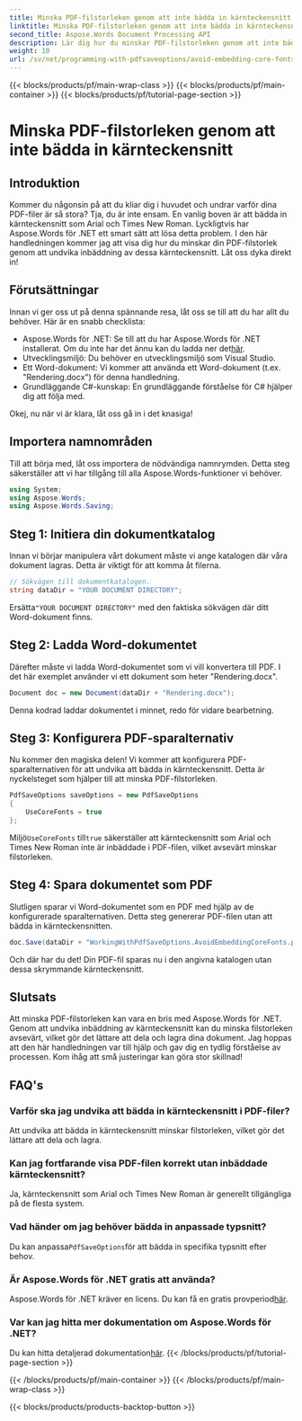 ```yaml
---
title: Minska PDF-filstorleken genom att inte bädda in kärnteckensnitt
linktitle: Minska PDF-filstorleken genom att inte bädda in kärnteckensnitt
second_title: Aspose.Words Document Processing API
description: Lär dig hur du minskar PDF-filstorleken genom att inte bädda in kärnteckensnitt med Aspose.Words för .NET. Följ vår steg-för-steg-guide för att optimera dina PDF-filer.
weight: 10
url: /sv/net/programming-with-pdfsaveoptions/avoid-embedding-core-fonts/
---
```


{{< blocks/products/pf/main-wrap-class >}}
{{< blocks/products/pf/main-container >}}
{{< blocks/products/pf/tutorial-page-section >}}

# Minska PDF-filstorleken genom att inte bädda in kärnteckensnitt

## Introduktion

Kommer du någonsin på att du kliar dig i huvudet och undrar varför dina PDF-filer är så stora? Tja, du är inte ensam. En vanlig boven är att bädda in kärnteckensnitt som Arial och Times New Roman. Lyckligtvis har Aspose.Words för .NET ett smart sätt att lösa detta problem. I den här handledningen kommer jag att visa dig hur du minskar din PDF-filstorlek genom att undvika inbäddning av dessa kärnteckensnitt. Låt oss dyka direkt in!

## Förutsättningar

Innan vi ger oss ut på denna spännande resa, låt oss se till att du har allt du behöver. Här är en snabb checklista:

-  Aspose.Words för .NET: Se till att du har Aspose.Words för .NET installerat. Om du inte har det ännu kan du ladda ner det[här](https://releases.aspose.com/words/net/).
- Utvecklingsmiljö: Du behöver en utvecklingsmiljö som Visual Studio.
- Ett Word-dokument: Vi kommer att använda ett Word-dokument (t.ex. "Rendering.docx") för denna handledning.
- Grundläggande C#-kunskap: En grundläggande förståelse för C# hjälper dig att följa med.

Okej, nu när vi är klara, låt oss gå in i det knasiga!

## Importera namnområden

Till att börja med, låt oss importera de nödvändiga namnrymden. Detta steg säkerställer att vi har tillgång till alla Aspose.Words-funktioner vi behöver.

```csharp
using System;
using Aspose.Words;
using Aspose.Words.Saving;
```

## Steg 1: Initiera din dokumentkatalog

Innan vi börjar manipulera vårt dokument måste vi ange katalogen där våra dokument lagras. Detta är viktigt för att komma åt filerna.

```csharp
// Sökvägen till dokumentkatalogen.
string dataDir = "YOUR DOCUMENT DIRECTORY";
```

 Ersätta`"YOUR DOCUMENT DIRECTORY"` med den faktiska sökvägen där ditt Word-dokument finns.

## Steg 2: Ladda Word-dokumentet

Därefter måste vi ladda Word-dokumentet som vi vill konvertera till PDF. I det här exemplet använder vi ett dokument som heter "Rendering.docx".

```csharp
Document doc = new Document(dataDir + "Rendering.docx");
```

Denna kodrad laddar dokumentet i minnet, redo för vidare bearbetning.

## Steg 3: Konfigurera PDF-sparalternativ

Nu kommer den magiska delen! Vi kommer att konfigurera PDF-sparalternativen för att undvika att bädda in kärnteckensnitt. Detta är nyckelsteget som hjälper till att minska PDF-filstorleken.

```csharp
PdfSaveOptions saveOptions = new PdfSaveOptions
{
    UseCoreFonts = true
};
```

 Miljö`UseCoreFonts` till`true` säkerställer att kärnteckensnitt som Arial och Times New Roman inte är inbäddade i PDF-filen, vilket avsevärt minskar filstorleken.

## Steg 4: Spara dokumentet som PDF

Slutligen sparar vi Word-dokumentet som en PDF med hjälp av de konfigurerade sparalternativen. Detta steg genererar PDF-filen utan att bädda in kärnteckensnitten.

```csharp
doc.Save(dataDir + "WorkingWithPdfSaveOptions.AvoidEmbeddingCoreFonts.pdf", saveOptions);
```

Och där har du det! Din PDF-fil sparas nu i den angivna katalogen utan dessa skrymmande kärnteckensnitt.

## Slutsats

Att minska PDF-filstorleken kan vara en bris med Aspose.Words för .NET. Genom att undvika inbäddning av kärnteckensnitt kan du minska filstorleken avsevärt, vilket gör det lättare att dela och lagra dina dokument. Jag hoppas att den här handledningen var till hjälp och gav dig en tydlig förståelse av processen. Kom ihåg att små justeringar kan göra stor skillnad!

## FAQ's

### Varför ska jag undvika att bädda in kärnteckensnitt i PDF-filer?
Att undvika att bädda in kärnteckensnitt minskar filstorleken, vilket gör det lättare att dela och lagra.

### Kan jag fortfarande visa PDF-filen korrekt utan inbäddade kärnteckensnitt?
Ja, kärnteckensnitt som Arial och Times New Roman är generellt tillgängliga på de flesta system.

### Vad händer om jag behöver bädda in anpassade typsnitt?
 Du kan anpassa`PdfSaveOptions`för att bädda in specifika typsnitt efter behov.

### Är Aspose.Words för .NET gratis att använda?
 Aspose.Words för .NET kräver en licens. Du kan få en gratis provperiod[här](https://releases.aspose.com/).

### Var kan jag hitta mer dokumentation om Aspose.Words för .NET?
 Du kan hitta detaljerad dokumentation[här](https://reference.aspose.com/words/net/).
{{< /blocks/products/pf/tutorial-page-section >}}

{{< /blocks/products/pf/main-container >}}
{{< /blocks/products/pf/main-wrap-class >}}

{{< blocks/products/products-backtop-button >}}
